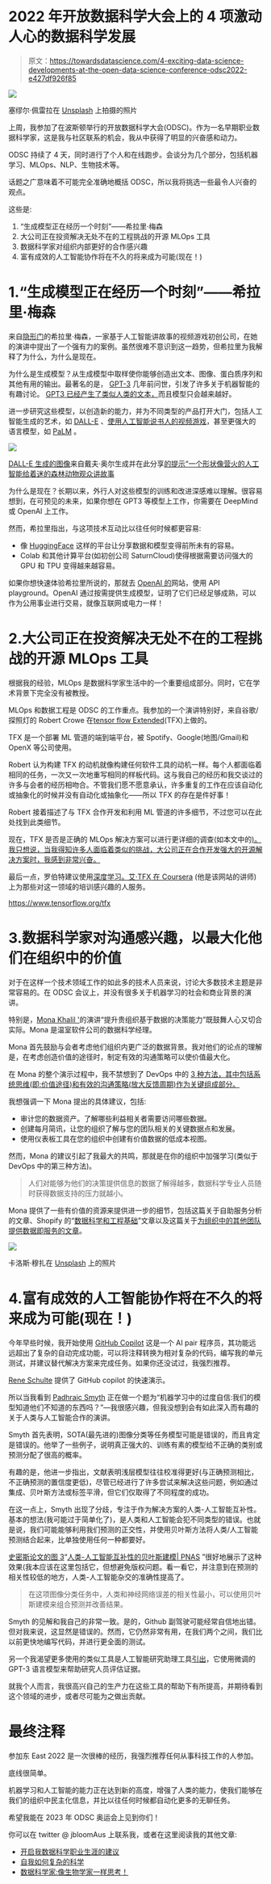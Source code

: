 # 2022 年开放数据科学大会上的 4 项激动人心的数据科学发展

> 原文：<https://towardsdatascience.com/4-exciting-data-science-developments-at-the-open-data-science-conference-odsc2022-e427df926f85>

![](img/b86525868cf1bd064b315f0bb7567013.png)

塞缪尔·佩雷拉在 [Unsplash](https://unsplash.com?utm_source=medium&utm_medium=referral) 上拍摄的照片

上周，我参加了在波斯顿举行的开放数据科学大会(ODSC)。作为一名早期职业数据科学家，这是我与社区联系的机会，我从中获得了明显的兴奋感和动力。

ODSC 持续了 4 天，同时进行了个人和在线跑步。会谈分为几个部分，包括机器学习、MLOps、NLP、生物技术等。

话题之广意味着不可能完全准确地概括 ODSC，所以我将挑选一些最令人兴奋的观点。

这些是:

1.  “生成模型正在经历一个时刻”——希拉里·梅森
2.  大公司正在投资解决无处不在的工程挑战的开源 MLOps 工具
3.  数据科学家对组织内部更好的合作感兴趣
4.  富有成效的人工智能协作将在不久的将来成为可能(现在！)

# 1.“生成模型正在经历一个时刻”——希拉里·梅森

来自[隐形门](https://www.hiddendoor.co/)的希拉里·梅森，一家基于人工智能讲故事的视频游戏初创公司，在她的演讲中提出了一个强有力的案例。虽然很难不意识到这一趋势，但希拉里为我解释了为什么，为什么是现在。

为什么是生成模型？从生成模型中取样使你能够创造出文本、图像、蛋白质序列和其他有用的输出。最著名的是， [GPT-3](https://openai.com/blog/gpt-3-apps/) 几年前问世，引发了许多关于机器智能的有趣讨论。 [GPT3 已经产生了类似人类的文本，](https://www.technologyreview.com/2020/07/20/1005454/openai-machine-learning-language-generator-gpt-3-nlp/)而且模型只会越来越好。

进一步研究这些模型，以创造新的能力，并为不同类型的产品打开大门，包括人工智能生成的艺术，如 [DALL-E](https://openai.com/blog/dall-e/) 、[使用人工智能说书人的视频游戏](https://www.hiddendoor.co/)，甚至更强大的语言模型，如 [PaLM](https://arxiv.org/abs/2204.02311) 。

![](img/b8d0ba377d08e2e68744cf018a4ae557.png)

[DALL-E 生成的图像](https://openai.com/blog/dall-e/)来自戴夫·奥尔生成并在此分享[的提示“一个形状像营火的人工智能给着迷的森林动物观众讲故事](https://www.lesswrong.com/posts/r99tazGiLgzqFX7ka/playing-with-dall-e-2)

为什么是现在？长期以来，外行人对这些模型的训练和改进深感难以理解。很容易想到，在可预见的未来，如果你想在 GPT3 等模型上工作，你需要在 DeepMind 或 OpenAI 上工作。

然而，希拉里指出，与这项技术互动比以往任何时候都更容易:

*   像 [HuggingFace](https://huggingface.co/) 这样的平台让分享数据和模型变得前所未有的容易。
*   Colab 和其他计算平台(如初创公司 SaturnCloud)使得根据需要访问强大的 GPU 和 TPU 变得越来越容易。

如果你想快速体验希拉里所说的，那就去 [OpenAI 的](https://openai.com/api/)网站，使用 API playground。OpenAI 通过按需提供生成模型，证明了它们已经足够成熟，可以作为公用事业进行交易，就像互联网或电力一样！

# 2.大公司正在投资解决无处不在的工程挑战的开源 MLOps 工具

根据我的经验，MLOps 是数据科学家生活中的一个重要组成部分。同时，它在学术背景下完全没有被教授。

MLOps 和数据工程是 ODSC 的工作重点。我参加的一个演讲特别好，来自谷歌/探照灯的 Robert Crowe 在[tensor flow Extended](https://www.tensorflow.org/tfx)(TFX)上做的。

TFX 是一个部署 ML 管道的端到端平台，被 Spotify、Google(地图/Gmail)和 OpenX 等公司使用。

Robert 认为构建 TFX 的动机就像构建任何软件工具的动机一样。每个人都面临着相同的任务，一次又一次地重写相同的样板代码。这与我自己的经历和我交谈过的许多与会者的经历相吻合。不管我们愿不愿意承认，许多重复的工作在应该自动化或抽象化的时候并没有自动化或抽象化——所以 TFX 的存在是件好事！

Robert 接着描述了与 TFX 合作开发和利用 ML 管道的许多细节，不过您可以在此处找到此类细节。

现在，TFX 是否是正确的 MLOps 解决方案可以进行更详细的调查(如本文中的[)。我只想说，当我得知许多人面临着类似的挑战，大公司正在合作开发强大的开源解决方案时，我感到非常兴奋。](https://intellerts.com/selecting-your-optimal-mlops-stack-advantages-and-challenges/)

最后一点，罗伯特建议使用[深度学习。艾·TFX 在 Coursera](https://www.coursera.org/specializations/machine-learning-engineering-for-production-mlops) (他是该网站的讲师)上为那些对这一领域的培训感兴趣的人服务。

<https://www.tensorflow.org/tfx>  

# 3.数据科学家对沟通感兴趣，以最大化他们在组织中的价值

对于在这样一个技术领域工作的如此多的技术人员来说，讨论大多数技术主题是非常容易的。在 ODSC 会议上，并没有很多关于机器学习的社会和商业背景的演讲。

特别是，[Mona Khalil '](https://www.linkedin.com/in/mona-khalil)的演讲“提升贵组织基于数据的决策能力”既鼓舞人心又切合实际。Mona 是温室软件公司的数据科学经理。

Mona 首先鼓励与会者考虑他们组织内更广泛的数据背景。我对他们的论点的理解是，在考虑创造价值的途径时，制定有效的沟通策略可以使价值最大化。

在 Mona 的整个演示过程中，我不禁想到了 DevOps 中的 [3 种方法，其中包括系统思维(即:价值途径)和有效的沟通策略(放大反馈周期)作为关键组成部分。](https://itrevolution.com/the-three-ways-principles-underpinning-devops/)

我想强调一下 Mona 提出的具体建议，包括:

*   审计您的数据资产。了解哪些利益相关者需要访问哪些数据。
*   创建每月简讯，让您的组织了解与您的团队相关的关键数据点和发展。
*   使用仪表板工具在您的组织中创建有价值数据的低成本视图。

然而，Mona 的建议引起了我最大的共鸣，那就是在你的组织中加强学习(类似于 DevOps 中的第三种方法)。

> 人们对能够为他们的决策提供信息的数据了解得越多，数据科学专业人员随时获得数据支持的压力就越小。

Mona 提供了一些有价值的资源来提供进一步的细节，包括这篇关于自助服务分析的文章、Shopify 的“[数据科学和工程基础](https://shopify.engineering/shopifys-data-science-engineering-foundations)”文章以及这篇关于[为组织中的其他团队提供数据即服务的文章](https://hex.tech/blog/data-team-roi)。

![](img/452b610210ecacb3905a943b1c9eda88.png)

卡洛斯·穆扎在 [Unsplash](https://unsplash.com?utm_source=medium&utm_medium=referral) 上的照片

# 4.富有成效的人工智能协作将在不久的将来成为可能(现在！)

今年早些时候，我开始使用 [GitHub Copilot](https://copilot.github.com/) 这是一个 AI pair 程序员，其功能远远超出了复杂的自动完成功能，可以将注释转换为相对复杂的代码，编写我的单元测试，并建议替代解决方案来完成任务。如果你还没试过，我强烈推荐。

[Rene Schulte](https://www.youtube.com/channel/UCTxZCcfpYMIFyUNPPkFEQKA) 提供了 GitHub copilot 的快速演示。

所以当我看到 [Padhraic Smyth](https://www.ics.uci.edu/~smyth/) 正在做一个题为“机器学习中的过度自信:我们的模型知道他们不知道的东西吗？”—我很感兴趣，但我没想到会有如此深入而有趣的关于人类与人工智能合作的演讲。

Smyth 首先表明，SOTA(最先进的)图像分类等任务模型可能是错误的，而且肯定是错误的。他举了一些例子，说明真正强大的、训练有素的模型给不正确的类别或预测分配了很高的概率。

有趣的是，他进一步指出，文献表明浅层模型往往校准得更好(与正确预测相比，不正确预测的置信度更低)，尽管已经进行了许多尝试来解决这些问题，例如通过集成、贝叶斯方法或标签平滑，但它们仅取得了不同程度的成功。

在这一点上，Smyth 出现了分歧，专注于作为解决方案的人类-人工智能互补性。基本的想法(我可能过于简单化了)，是人类和人工智能会犯不同类型的错误。也就是说，我们可能能够利用我们预测的正交性，并使用贝叶斯方法将人类/人工智能预测结合起来，比单独使用任何一种都要好。

[史密斯论文的图 3](https://www.pnas.org/doi/10.1073/pnas.2111547119#fig03)“[人类-人工智能互补性的贝叶斯建模| PNAS](https://www.pnas.org/doi/10.1073/pnas.2111547119) ”很好地展示了这种效果(我本应该在这里包括它，但想避免版权问题。看一看它，并注意到在预测的相关性较低的地方，人类-人工智能杂交的准确性提高了。

> 在这项图像分类任务中，人类和神经网络误差的相关性最小，可以使用贝叶斯建模来组合预测并改善结果。

Smyth 的见解和我自己的非常一致。是的，Github 副驾驶可能经常自信地出错。但对我来说，这显然是错误的。然而，它仍然非常有用，在我们两个之间，我们比以前更快地编写代码，并进行更全面的测试。

另一个我渴望更多使用的类似工具是人工智能研究助理工具[引出](https://elicit.org/)，它使用微调的 GPT-3 语言模型来帮助研究人员评估证据。

就我个人而言，我很高兴自己的生产力在这些工具的帮助下有所提高，并期待看到这个领域的进步，或者尽可能为之做出贡献。

# 最终注释

参加东 East 2022 是一次很棒的经历，我强烈推荐任何从事科技工作的人参加。

底线很简单。

机器学习和人工智能的能力正在达到新的高度，增强了人类的能力，使我们能够在我们的组织中民主化信息，并比以往任何时候都自动化更多的无聊任务。

希望我能在 2023 年 ODSC 奥运会上见到你们！

你可以在 twitter @ jbloomAus 上联系我，或者在这里阅读我的其他文章:

*   [开启我数据科学职业生涯的建议](/the-advice-that-started-my-career-in-data-science-1b27ed94feb5)
*   [自我如何复杂的科学](https://medium.com/computational-biology/how-ego-complicates-science-b84217ed939e)
*   [数据科学家:像生物学家一样思考！](/data-scientists-think-like-biologists-b681a9795627)